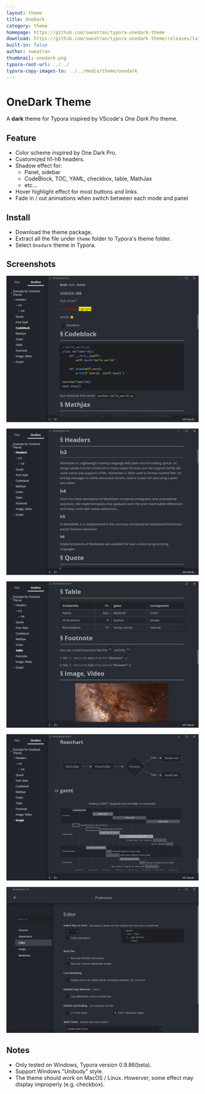 ```yaml
---
layout: theme
title: OneDark
category: theme
homepage: https://github.com/sweatran/typora-onedark-theme
download: https://github.com/sweatran/typora-onedark-theme/releases/latest
built-in: false
author: sweatran
thumbnail: onedark.png
typora-root-url: ../../
typora-copy-images-to: ../../media/theme/onedark
---
```


# OneDark Theme

A **dark** theme for Typora inspired by VScode's *One Dark Pro* theme.

## Feature

* Color scheme inspired by One Dark Pro.
* Customized h1-h6 headers.
* Shadow effect for: 
  * Panel, sidebar
  * CodeBlock, TOC, YAML, checkbox, table, MathJax
  * etc...
* Hover highlight effect for most buttons and links.
* Fade in / out animations when switch between each mode and panel

## Install

* Download the theme package.
* Extract all the file under `theme` folder to Typora's theme folder.
* Select `Onedark` theme in Typora.

## Screenshots

![](/media/theme/onedark/image-20200330213811849.png)

![image-20200330213904133](/media/theme/onedark/image-20200330213904133.png)

![image-20200330214037510](/media/theme/onedark/image-20200330214037510.png)

![image-20200330214157359](/media/theme/onedark/image-20200330214157359.png)

![image-20200330214331117](/media/theme/onedark/image-20200330214331117.png)

## Notes

* Only tested on Windows, Typora version 0.9.86(beta). 
* Support Windows "Unibody" style. 
* The theme should work on MacOS / Linux. Howerver, some effect may display improperly (e.g. checkbox).

